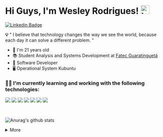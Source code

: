 

# Hi Guys, I'm Wesley Rodrigues! <img src="https://user-images.githubusercontent.com/1303154/88677602-1635ba80-d120-11ea-84d8-d263ba5fc3c0.gif" width="28px" alt="hi">
[![Linkedin Badge](https://img.shields.io/badge/-Wesley%20Rodrigues-273849?style=flat-square&logo=Linkedin&logoColor=41b883&link=https://www.linkedin.com/in/wesleywcr/)](https://www.linkedin.com/in/wesleywcr/) 



**💡** " I believe that technology changes the way we see the world, because each day it can solve a different problem. "

* 📅  I'm 21 years old
*  📚 Student  Analysis and Systems Development at [Fatec Guaratinguetá](http://www.fatecguaratingueta.edu.br/)
*  🚀 Software Developer
*  🖥️ Operational System  Kubuntu



### 👨‍💻 I'm currently learning and working with the following technologies:

[![](https://img.shields.io/badge/JavaScript-323330?style=for-the-badge&logo=javascript&logoColor=F7DF1E)](#) 
[![](https://img.shields.io/badge/TypeScript-007ACC?style=for-the-badge&logo=typescript&logoColor=white)](#) 
[![](https://img.shields.io/badge/React-20232A?style=for-the-badge&logo=react&logoColor=61DAFB)](#)
[![](https://img.shields.io/badge/next.js-000000?style=for-the-badge&logo=nextdotjs&logoColor=white)](#)
[![](https://img.shields.io/badge/React_Native-20232A?style=for-the-badge&logo=react&logoColor=61DAFB)](#)
[![](https://img.shields.io/badge/CSS3-1572B6?style=for-the-badge&logo=css3&logoColor=white)](#)
[![](https://img.shields.io/badge/styled--components-DB7093?style=for-the-badge&logo=styled-components&logoColor=white)](#)


</br>

![Anurag's github stats](https://github-readme-stats.vercel.app/api?username=wesleywcr&hide=contribs&count_private=true&show_icons=true&theme=vue-dark)


<details>
  <summary>More</summary>
<h1>There is no internet Connecection </h1>

<img src="https://i.ibb.co/X4G17Cn/dino.gif" alt="dino" border="0" />


</details>

